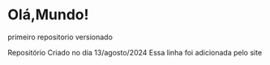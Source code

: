 # Olá,Mundo!
 primeiro repositorio versionado

 Repositório Criado no dia 13/agosto/2024
 Essa linha foi adicionada pelo site
